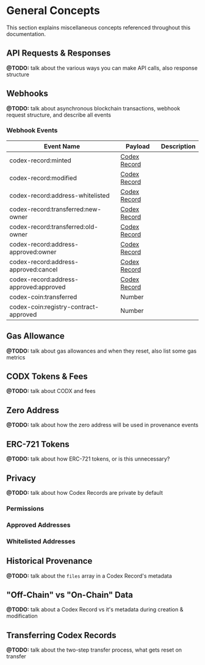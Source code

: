 # General Concepts

This section explains miscellaneous concepts referenced throughout this
documentation.


## API Requests & Responses

**@TODO:** talk about the various ways you can make API calls, also response
structure


## Webhooks

**@TODO:** talk about asynchronous blockchain transactions, webhook request
structure, and describe all events

### Webhook Events

Event Name                             | Payload                       | Description
-------------------------------------- | ----------------------------- | -----------
codex-record:minted                    | [Codex Record](#codex-record) |
codex-record:modified                  | [Codex Record](#codex-record) |
codex-record:address-whitelisted       | [Codex Record](#codex-record) |
codex-record:transferred:new-owner     | [Codex Record](#codex-record) |
codex-record:transferred:old-owner     | [Codex Record](#codex-record) |
codex-record:address-approved:owner    | [Codex Record](#codex-record) |
codex-record:address-approved:cancel   | [Codex Record](#codex-record) |
codex-record:address-approved:approved | [Codex Record](#codex-record) |
codex-coin:transferred                 | Number                        |
codex-coin:registry-contract-approved  | Number                        |


## Gas Allowance

**@TODO:** talk about gas allowances and when they reset, also list some gas metrics


## CODX Tokens & Fees

**@TODO:** talk about CODX and fees


## Zero Address

**@TODO:** talk about how the zero address will be used in provenance events


## ERC-721 Tokens

**@TODO:** talk about how ERC-721 tokens, or is this unnecessary?


## Privacy

**@TODO:** talk about how Codex Records are private by default

### Permissions

### Approved Addresses

### Whitelisted Addresses


## Historical Provenance

**@TODO:** talk about the `files` array in a Codex Record's metadata


## "Off-Chain" vs "On-Chain" Data

**@TODO:** talk about a Codex Record vs it's metadata during creation & modification


## Transferring Codex Records

**@TODO:** talk about the two-step transfer process, what gets reset on transfer
